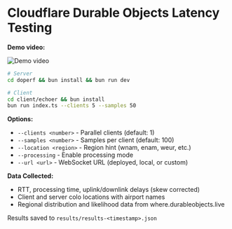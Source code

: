 # Cloudflare Durable Objects Latency Testing



**Demo video:**

![Demo video](video/tool_use.gif)



```bash
# Server
cd doperf && bun install && bun run dev

# Client
cd client/echoer && bun install
bun run index.ts --clients 5 --samples 50
```

**Options:**
- `--clients <number>` - Parallel clients (default: 1)
- `--samples <number>` - Samples per client (default: 100)
- `--location <region>` - Region hint (wnam, enam, weur, etc.)
- `--processing` - Enable processing mode
- `--url <url>` - WebSocket URL (deployed, local, or custom)

**Data Collected:**
- RTT, processing time, uplink/downlink delays (skew corrected)
- Client and server colo locations with airport names
- Regional distribution and likelihood data from where.durableobjects.live

Results saved to `results/results-<timestamp>.json`